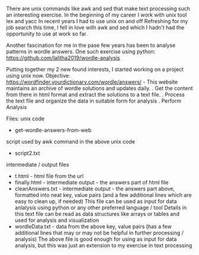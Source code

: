 There are unix commands like awk and sed that make text processing such an interesting exercise.
In the beginning of my career I work with unix tool lex and yacc
In recent years I had to use unix on and off
Refreshing for my job search this time, I fell in love with awk and sed which I hadn't had the opportunity to use at work so far.

Another fascination for me in the pase few years has been to analyse patterns in wordle answers.
One such exercise using python:
https://github.com/lalitha2019/wordle-analysis

Putting together my 2 new found interests, I started working on a project using unix now.
Objective:
https://wordfinder.yourdictionary.com/wordle/answers/ - This website maintains an archive of wordle solutions and updates daily.
. Get the content from there in html format and extract the solutions to a text file.
. Process the text file and organize the data in suitable form for analysis
. Perform Analysis


Files:
unix code
- get-wordle-answers-from-web 

script used by awk command in the above unix code
- script2.txt

intermediate / output files
- t.html - html file from the url
- finally.html - intermediate output - the answers part of html file
- cleanAnswers.txt - intermediate output - the answers part above, formatted into neat key, value pairs (and a few additional lines which are easy to clean up, if needed)
  This file can be used as input for data anlalysis using python or any other preferred language / tool
  Details in this text file can be read as data structures like arrays or tables and used for analysis and visualization
- wordleData.txt - data from the above key, value pairs (has a few additional lines that may or may not be helpful in further processing / analysis)
  The above file is good enough for using as input for data analysis, but this was just an extension to my exercise in text processing
